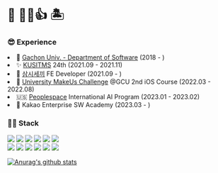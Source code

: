 # 🌴 👋😀👍 🏝

### 😎 Experience
  <li>🏫 <a href="https://sw.gachon.ac.kr/cms/">Gachon Univ. - Department of Software</a> (2018 - )</li>
  <li>✨ <a href="https://cafe.naver.com/kusitms">KUSITMS</a> 24th (2021.09 - 2021.11)</li>
  <li>🍚 <a href="https://github.com/samshiSekki">삼시세끼</a> FE Developer (2021.09 - )</li>
  <li>📱 <a href="https://www.makeus.in/umc">University MakeUs Challenge</a> @GCU 2nd iOS Course (2022.03 - 2022.08)</li>
  <li>🇺🇸 <a href="https://peoplespace.us/">Peoplespace</a> International AI Program (2023.01 - 2023.02)</li>
  <li>🍫 Kakao Enterprise SW Academy (2023.03 - )</li>
  
### 👨‍💻 Stack
<img src="https://img.shields.io/badge/HTML5-E34F26?style=flat-square&logo=HTML5&logoColor=white"/></a>
<img src="https://img.shields.io/badge/CSS3-1572B6?style=flat-square&logo=CSS3&logoColor=white"/></a>
<img src="https://img.shields.io/badge/JavaScript-F7DF1E?style=flat-square&logo=JavaScript&logoColor=white"/></a>
<img src="https://img.shields.io/badge/TypeScript-3178C6?style=flat-square&logo=TypeScript&logoColor=white"/></a>
<img src="https://img.shields.io/badge/React-61DAFB?style=flat-square&logo=React&logoColor=white"/></a>
<img src="https://img.shields.io/badge/react_native-%2320232a.svg?style=flat-square&logo=react&logoColor=%2361DAFB"/></a>
<br/>
<img src="https://img.shields.io/badge/Swift-F05138?style=flat-square&logo=Swift&logoColor=white"/></a>
<img src="https://img.shields.io/badge/C-A8B9CC?style=flat-square&logo=C&logoColor=white"/></a>
<img src="https://img.shields.io/badge/Java-007396?style=flat-square&logo=Java&logoColor=white"/></a>
<img src="https://img.shields.io/badge/Arduino-00979D?style=flat-square&logo=Arduino&logoColor=white"/></a>
<img src="https://img.shields.io/badge/MySQL-4479A1?style=flat-square&logo=MySQL&logoColor=white"/></a>
<img src="https://img.shields.io/badge/Python-3776AB?style=flat-square&logo=Python&logoColor=white"/></a>
  
  [![Anurag's github stats](https://github-readme-stats.vercel.app/api?username=xongjaemin)](https://github.com/anuraghazra/github-readme-stats) <br/>
  
